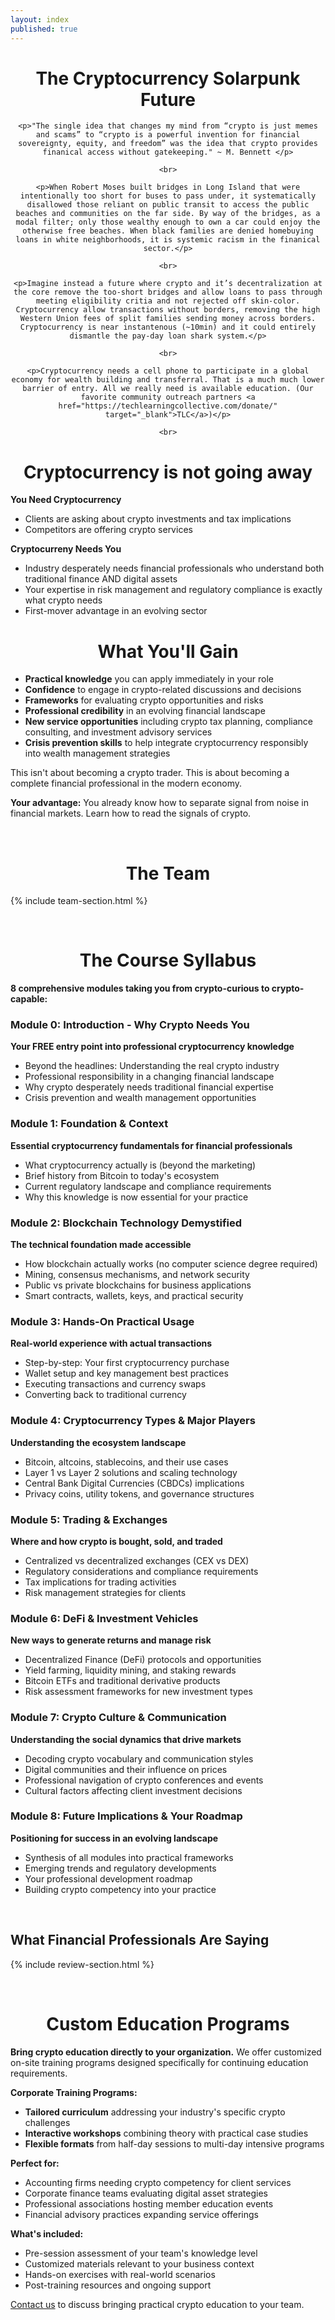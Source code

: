 ```yaml
---
layout: index
published: true
---
```

<div style="text-align: center;">


<h1>The Cryptocurrency Solarpunk Future</h1>

    <p>"The single idea that changes my mind from “crypto is just memes and scams” to “crypto is a powerful invention for financial sovereignty, equity, and freedom” was the idea that crypto provides finanical access without gatekeeping." ~ M. Bennett </p>

    <br>
    
    <p>When Robert Moses built bridges in Long Island that were intentionally too short for buses to pass under, it systematically disallowed those reliant on public transit to access the public beaches and communities on the far side. By way of the bridges, as a modal filter; only those wealthy enough to own a car could enjoy the otherwise free beaches. When black families are denied homebuying loans in white neighborhoods, it is systemic racism in the finanical sector.</p>

    <br>

    <p>Imagine instead a future where crypto and it’s decentralization at the core remove the too-short bridges and allow loans to pass through meeting eligibility critia and not rejected off skin-color. Cryptocurrency allow transactions without borders, removing the high Western Union fees of split families sending money across borders. Cryptocurrency is near instantenous (~10min) and it could entirely dismantle the pay-day loan shark system.</p>

    <br>

    <p>Cryptocurrency needs a cell phone to participate in a global economy for wealth building and transferral. That is a much much lower barrier of entry. All we really need is available education. (Our favorite community outreach partners <a href="https://techlearningcollective.com/donate/" target="_blank">TLC</a>)</p>

    <br>

<h1>Cryptocurrency is not going away</h1>
</div>

**You Need Cryptocurrency**
- Clients are asking about crypto investments and tax implications  
- Competitors are offering crypto services

**Cryptocurreny Needs You**
- Industry desperately needs financial professionals who understand both traditional finance AND digital assets
- Your expertise in risk management and regulatory compliance is exactly what crypto needs
- First-mover advantage in an evolving sector

<div style="text-align: center;">
<h1>What You'll Gain</h1>
</div>

- **Practical knowledge** you can apply immediately in your role
- **Confidence** to engage in crypto-related discussions and decisions  
- **Frameworks** for evaluating crypto opportunities and risks
- **Professional credibility** in an evolving financial landscape
- **New service opportunities** including crypto tax planning, compliance consulting, and investment advisory services
- **Crisis prevention skills** to help integrate cryptocurrency responsibly into wealth management strategies

This isn't about becoming a crypto trader. This is about becoming a complete financial professional in the modern economy.

**Your advantage:** You already know how to separate signal from noise in financial markets. Learn how to read the signals of crypto.

<br>

<div style="text-align: center;">
<h1>The Team</h1>
</div>

{% include team-section.html %} <!-- The team is information is in _data/team.yml -->


<br>

<div style="text-align: center;">
<h1>The Course Syllabus</h1>
</div>

**8 comprehensive modules taking you from crypto-curious to crypto-capable:**

### Module 0: Introduction - Why Crypto Needs You
**Your FREE entry point into professional cryptocurrency knowledge**
- Beyond the headlines: Understanding the real crypto industry
- Professional responsibility in a changing financial landscape  
- Why crypto desperately needs traditional financial expertise
- Crisis prevention and wealth management opportunities

### Module 1: Foundation & Context
**Essential cryptocurrency fundamentals for financial professionals**
- What cryptocurrency actually is (beyond the marketing)
- Brief history from Bitcoin to today's ecosystem
- Current regulatory landscape and compliance requirements
- Why this knowledge is now essential for your practice

### Module 2: Blockchain Technology Demystified  
**The technical foundation made accessible**
- How blockchain actually works (no computer science degree required)
- Mining, consensus mechanisms, and network security
- Public vs private blockchains for business applications
- Smart contracts, wallets, keys, and practical security

### Module 3: Hands-On Practical Usage
**Real-world experience with actual transactions**
- Step-by-step: Your first cryptocurrency purchase
- Wallet setup and key management best practices
- Executing transactions and currency swaps
- Converting back to traditional currency

### Module 4: Cryptocurrency Types & Major Players
**Understanding the ecosystem landscape**
- Bitcoin, altcoins, stablecoins, and their use cases
- Layer 1 vs Layer 2 solutions and scaling technology
- Central Bank Digital Currencies (CBDCs) implications
- Privacy coins, utility tokens, and governance structures

### Module 5: Trading & Exchanges
**Where and how crypto is bought, sold, and traded**
- Centralized vs decentralized exchanges (CEX vs DEX)
- Regulatory considerations and compliance requirements
- Tax implications for trading activities
- Risk management strategies for clients

### Module 6: DeFi & Investment Vehicles
**New ways to generate returns and manage risk**
- Decentralized Finance (DeFi) protocols and opportunities
- Yield farming, liquidity mining, and staking rewards
- Bitcoin ETFs and traditional derivative products
- Risk assessment frameworks for new investment types

### Module 7: Crypto Culture & Communication
**Understanding the social dynamics that drive markets**
- Decoding crypto vocabulary and communication styles
- Digital communities and their influence on prices
- Professional navigation of crypto conferences and events
- Cultural factors affecting client investment decisions

### Module 8: Future Implications & Your Roadmap
**Positioning for success in an evolving landscape**
- Synthesis of all modules into practical frameworks
- Emerging trends and regulatory developments
- Your professional development roadmap
- Building crypto competency into your practice

<br>

## What Financial Professionals Are Saying

{% include review-section.html %} <!-- Reviews are pulled randomly from _data/reviews.yml -->

<br> 

<div style="text-align: center;">
<h1>Custom Education Programs</h1>
</div> 

**Bring crypto education directly to your organization.** We offer customized on-site training programs designed specifically for continuing education requirements.

**Corporate Training Programs:**
- **Tailored curriculum** addressing your industry's specific crypto challenges
- **Interactive workshops** combining theory with practical case studies
- **Flexible formats** from half-day sessions to multi-day intensive programs

**Perfect for:**
- Accounting firms needing crypto competency for client services
- Corporate finance teams evaluating digital asset strategies  
- Professional associations hosting member education events
- Financial advisory practices expanding service offerings

**What's included:**
- Pre-session assessment of your team's knowledge level
- Customized materials relevant to your business context
- Hands-on exercises with real-world scenarios
- Post-training resources and ongoing support

[Contact us](/contact) to discuss bringing practical crypto education to your team. 
